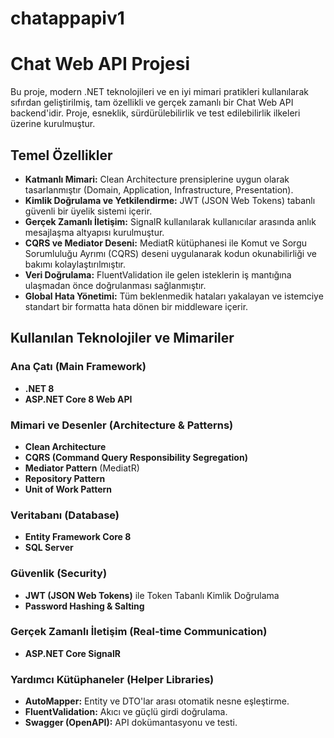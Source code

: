 # chatappapiv1
# Chat Web API Projesi

Bu proje, modern .NET teknolojileri ve en iyi mimari pratikleri kullanılarak sıfırdan geliştirilmiş, tam özellikli ve gerçek zamanlı bir Chat Web API backend'idir. Proje, esneklik, sürdürülebilirlik ve test edilebilirlik ilkeleri üzerine kurulmuştur.

## Temel Özellikler

- **Katmanlı Mimari:** Clean Architecture prensiplerine uygun olarak tasarlanmıştır (Domain, Application, Infrastructure, Presentation).
- **Kimlik Doğrulama ve Yetkilendirme:** JWT (JSON Web Tokens) tabanlı güvenli bir üyelik sistemi içerir.
- **Gerçek Zamanlı İletişim:** SignalR kullanılarak kullanıcılar arasında anlık mesajlaşma altyapısı kurulmuştur.
- **CQRS ve Mediator Deseni:** MediatR kütüphanesi ile Komut ve Sorgu Sorumluluğu Ayrımı (CQRS) deseni uygulanarak kodun okunabilirliği ve bakımı kolaylaştırılmıştır.
- **Veri Doğrulama:** FluentValidation ile gelen isteklerin iş mantığına ulaşmadan önce doğrulanması sağlanmıştır.
- **Global Hata Yönetimi:** Tüm beklenmedik hataları yakalayan ve istemciye standart bir formatta hata dönen bir middleware içerir.

## Kullanılan Teknolojiler ve Mimariler

### Ana Çatı (Main Framework)
- **.NET 8**
- **ASP.NET Core 8 Web API**

### Mimari ve Desenler (Architecture & Patterns)
- **Clean Architecture**
- **CQRS (Command Query Responsibility Segregation)**
- **Mediator Pattern** (MediatR)
- **Repository Pattern**
- **Unit of Work Pattern**

### Veritabanı (Database)
- **Entity Framework Core 8**
- **SQL Server**

### Güvenlik (Security)
- **JWT (JSON Web Tokens)** ile Token Tabanlı Kimlik Doğrulama
- **Password Hashing & Salting**

### Gerçek Zamanlı İletişim (Real-time Communication)
- **ASP.NET Core SignalR**

### Yardımcı Kütüphaneler (Helper Libraries)
- **AutoMapper:** Entity ve DTO'lar arası otomatik nesne eşleştirme.
- **FluentValidation:** Akıcı ve güçlü girdi doğrulama.
- **Swagger (OpenAPI):** API dokümantasyonu ve testi.
